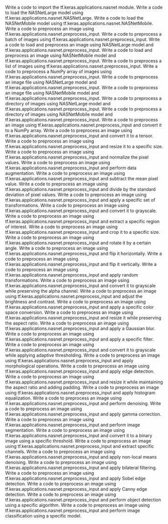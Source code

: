 Write a code to import the tf.keras.applications.nasnet module.
Write a code to load the NASNetLarge model using tf.keras.applications.nasnet.NASNetLarge.
Write a code to load the NASNetMobile model using tf.keras.applications.nasnet.NASNetMobile.
Write a code to preprocess an image using tf.keras.applications.nasnet.preprocess_input.
Write a code to preprocess a batch of images using tf.keras.applications.nasnet.preprocess_input.
Write a code to load and preprocess an image using NASNetLarge model and tf.keras.applications.nasnet.preprocess_input.
Write a code to load and preprocess an image using NASNetMobile model and tf.keras.applications.nasnet.preprocess_input.
Write a code to preprocess a list of images using tf.keras.applications.nasnet.preprocess_input.
Write a code to preprocess a NumPy array of images using tf.keras.applications.nasnet.preprocess_input.
Write a code to preprocess an image file using NASNetLarge model and tf.keras.applications.nasnet.preprocess_input.
Write a code to preprocess an image file using NASNetMobile model and tf.keras.applications.nasnet.preprocess_input.
Write a code to preprocess a directory of images using NASNetLarge model and tf.keras.applications.nasnet.preprocess_input.
Write a code to preprocess a directory of images using NASNetMobile model and tf.keras.applications.nasnet.preprocess_input.
Write a code to preprocess an image using tf.keras.applications.nasnet.preprocess_input and convert it to a NumPy array.
Write a code to preprocess an image using tf.keras.applications.nasnet.preprocess_input and convert it to a tensor.
Write a code to preprocess an image using tf.keras.applications.nasnet.preprocess_input and resize it to a specific size.
Write a code to preprocess an image using tf.keras.applications.nasnet.preprocess_input and normalize the pixel values.
Write a code to preprocess an image using tf.keras.applications.nasnet.preprocess_input and perform data augmentation.
Write a code to preprocess an image using tf.keras.applications.nasnet.preprocess_input and subtract the mean pixel value.
Write a code to preprocess an image using tf.keras.applications.nasnet.preprocess_input and divide by the standard deviation of pixel values.
Write a code to preprocess an image using tf.keras.applications.nasnet.preprocess_input and apply a specific set of transformations.
Write a code to preprocess an image using tf.keras.applications.nasnet.preprocess_input and convert it to grayscale.
Write a code to preprocess an image using tf.keras.applications.nasnet.preprocess_input and extract a specific region of interest.
Write a code to preprocess an image using tf.keras.applications.nasnet.preprocess_input and crop it to a specific size.
Write a code to preprocess an image using tf.keras.applications.nasnet.preprocess_input and rotate it by a certain angle.
Write a code to preprocess an image using tf.keras.applications.nasnet.preprocess_input and flip it horizontally.
Write a code to preprocess an image using tf.keras.applications.nasnet.preprocess_input and flip it vertically.
Write a code to preprocess an image using tf.keras.applications.nasnet.preprocess_input and apply random transformations.
Write a code to preprocess an image using tf.keras.applications.nasnet.preprocess_input and convert it to grayscale while preserving the alpha channel.
Write a code to preprocess an image using tf.keras.applications.nasnet.preprocess_input and adjust the brightness and contrast.
Write a code to preprocess an image using tf.keras.applications.nasnet.preprocess_input and apply a specific color space conversion.
Write a code to preprocess an image using tf.keras.applications.nasnet.preprocess_input and resize it while preserving the aspect ratio.
Write a code to preprocess an image using tf.keras.applications.nasnet.preprocess_input and apply a Gaussian blur.
Write a code to preprocess an image using tf.keras.applications.nasnet.preprocess_input and apply a specific filter.
Write a code to preprocess an image using tf.keras.applications.nasnet.preprocess_input and convert it to grayscale while applying adaptive thresholding.
Write a code to preprocess an image using tf.keras.applications.nasnet.preprocess_input and apply morphological operations.
Write a code to preprocess an image using tf.keras.applications.nasnet.preprocess_input and apply edge detection.
Write a code to preprocess an image using tf.keras.applications.nasnet.preprocess_input and resize it while maintaining the aspect ratio and adding padding.
Write a code to preprocess an image using tf.keras.applications.nasnet.preprocess_input and apply histogram equalization.
Write a code to preprocess an image using tf.keras.applications.nasnet.preprocess_input and perform denoising.
Write a code to preprocess an image using tf.keras.applications.nasnet.preprocess_input and apply gamma correction.
Write a code to preprocess an image using tf.keras.applications.nasnet.preprocess_input and perform image segmentation.
Write a code to preprocess an image using tf.keras.applications.nasnet.preprocess_input and convert it to a binary image using a specific threshold.
Write a code to preprocess an image using tf.keras.applications.nasnet.preprocess_input and extract specific channels.
Write a code to preprocess an image using tf.keras.applications.nasnet.preprocess_input and apply non-local means denoising.
Write a code to preprocess an image using tf.keras.applications.nasnet.preprocess_input and apply bilateral filtering.
Write a code to preprocess an image using tf.keras.applications.nasnet.preprocess_input and apply Sobel edge detection.
Write a code to preprocess an image using tf.keras.applications.nasnet.preprocess_input and apply Canny edge detection.
Write a code to preprocess an image using tf.keras.applications.nasnet.preprocess_input and perform object detection using a specific algorithm.
Write a code to preprocess an image using tf.keras.applications.nasnet.preprocess_input and perform image classification using a specific model.